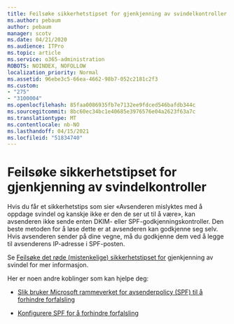 ```yaml
---
title: Feilsøke sikkerhetstipset for gjenkjenning av svindelkontroller
ms.author: pebaum
author: pebaum
manager: scotv
ms.date: 04/21/2020
ms.audience: ITPro
ms.topic: article
ms.service: o365-administration
ROBOTS: NOINDEX, NOFOLLOW
localization_priority: Normal
ms.assetid: 96ebe3c5-66ea-4662-98b7-052c2181c2f3
ms.custom:
- "275"
- "3100004"
ms.openlocfilehash: 85faa0086935fb7e7132ee9fdced546bafdb344c
ms.sourcegitcommit: 8bc60ec34bc1e40685e3976576e04a2623f63a7c
ms.translationtype: MT
ms.contentlocale: nb-NO
ms.lasthandoff: 04/15/2021
ms.locfileid: "51834740"
---
```

# <a name="troubleshooting-the-safety-tip-for-fraud-detection-checks"></a>Feilsøke sikkerhetstipset for gjenkjenning av svindelkontroller

Hvis du får et sikkerhetstips som sier «Avsenderen mislyktes med å oppdage svindel og kanskje ikke er den de ser ut til å være», kan avsenderen ikke sende enten DKIM- eller SPF-godkjenningskontroller. Den beste metoden for å løse dette er at avsenderen kan godkjenne seg selv. Hvis avsenderen sender på dine vegne, må du godkjenne dem ved å legge til avsenderens IP-adresse i SPF-posten.
  
Se [Feilsøke det røde (mistenkelige) sikkerhetstipset for](https://blogs.msdn.microsoft.com/tzink/2016/11/02/troubleshooting-the-red-suspicious-safety-tip-for-fraud-detection-checks/) gjenkjenning av svindel for mer informasjon.
  
Her er noen andre koblinger som kan hjelpe deg:
  
- [Slik bruker Microsoft rammeverket for avsenderpolicy (SPF) til å forhindre forfalsling](https://docs.microsoft.com/microsoft-365/security/office-365-security/how-office-365-uses-spf-to-prevent-spoofing)

- [Konfigurere SPF for å forhindre forfalsling](https://docs.microsoft.com/microsoft-365/security/office-365-security/set-up-spf-in-office-365-to-help-prevent-spoofing)
